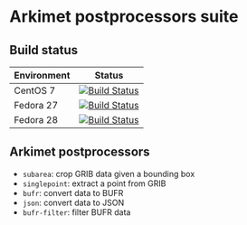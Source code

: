 # Arkimet postprocessors suite

## Build status

| Environment | Status |
| ----------- | ------ |
| CentOS 7    | [![Build Status](https://badges.herokuapp.com/travis/ARPA-SIMC/arkimet-postprocessor-suite?branch=master&env=DOCKER_IMAGE=centos:7&label=centos7)](https://travis-ci.org/ARPA-SIMC/arkimet-postprocessor-suite) |
| Fedora 27   | [![Build Status](https://badges.herokuapp.com/travis/ARPA-SIMC/arkimet-postprocessor-suite?branch=master&env=DOCKER_IMAGE=fedora:27&label=fedora27)](https://travis-ci.org/ARPA-SIMC/arkimet-postprocessor-suite) |
| Fedora 28   | [![Build Status](https://badges.herokuapp.com/travis/ARPA-SIMC/arkimet-postprocessor-suite?branch=master&env=DOCKER_IMAGE=fedora:28&label=fedora28)](https://travis-ci.org/ARPA-SIMC/arkimet-postprocessor-suite) |


## Arkimet postprocessors

- `subarea`: crop GRIB data given a bounding box
- `singlepoint`: extract a point from GRIB
- `bufr`: convert data to BUFR
- `json`: convert data to JSON
- `bufr-filter`: filter BUFR data
